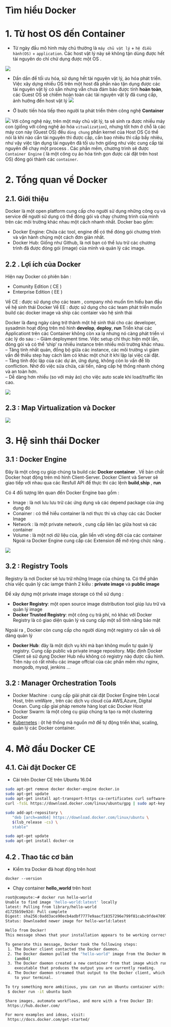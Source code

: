 
# Tìm hiểu Docker

# 1. Từ host OS đến Container

- Từ ngày đầu mô hình máy chủ thường là `máy chủ vật lý` + `hệ điều hành(OS)` + `application`. Các host vật lý này sẽ không tận dùng được hết tài nguyên do chỉ chử dụng được một OS .

![](https://viblo.asia/uploads/19a271ca-f444-4bd5-b04a-f1b9c5ce10fd.png)

- Dần dần để tối ưu hóa, sử dụng hết tài nguyên vật lý, ảo hóa phát triển. Việc xây dựng nhiều OS trên một host đã phần nào tận dụng được các tài nguyên vật lý có sẵn nhưng vẫn chưa đảm bảo được tính **hoàn toàn**, các Guest OS sẽ chiếm hoàn toàn các tài nguyên vật lý đã cung cấp, ảnh hưởng đến host vật lý 
![](https://viblo.asia/uploads/f83e4a3a-bc95-4a4d-af37-dbaa9e03d28f.png)

- Ở bước tiến hóa tiếp theo người ta phát triển thêm công nghệ **Container**

![](https://viblo.asia/uploads/5fdfbb3b-de87-4b24-a65c-3cf8753bfa15.png)
Với công nghệ này, trên một máy chủ vật lý, ta sẽ sinh ra được nhiều máy con (giống với công nghệ ảo hóa  `vitualization`), nhưng tốt hơn ở chỗ là các máy con này (Guest OS) đều  `dùng chung`  phần kernel của Host OS
Có thể nói là khi nào cần tài nguyên thì được cấp, cần bao nhiêu thì cấp bấy nhiêu, như vậy việc tận dụng tài nguyên đã tối ưu hơn giống như việc cung cấp tài nguyên để chạy một process .
Các phần mềm, chương trình sẽ được `Container Engine` ( là một công cụ ảo hóa tinh gọn được cài đặt trên host OS) đóng gói thành các `container`.




# 2. Tổng quan về Docker 

## 2.1. Giới thiệu
Docker là một open platform cung cấp cho người sử dụng những công cụ và service để người sử dụng có thể đóng gói và chạy chương trình của mình trên các môi trường khác nhau một cách nhanh nhất. Docker bao gồm:

-   Docker Engine: Chứa các tool, engine để có thể đóng gói chương trình và vận hành chúng một cách đơn giản nhất.
-   Docker Hub: Giống như Github, là nơi bạn có thể lưu trữ các chương trình đã được đóng gói (image) của mình và quản lý các image.


## 2.2 . Lợi ích của Docker

Hiện nay Docker có phiên bản :
- Comunity Edition ( CE )
- Enterprise Edition ( EE )

Về CE : được sử dụng cho các team , company nhỏ muốn tìm hiểu ban đầu về hệ sinh thái Docker
Về EE : được sử dụng cho các team phát triển muốn build các docker image và ship các contaier vào hệ sinh thái

Docker là đang ngày càng trở thành một hệ sinh thái cho các developer, sysadmin hoạt động trên mô hình  **develop**, **deploy**, **run** 
Triển khai các Applicationt trên các Container không còn xa lạ nhưng nó càng phát triển vì các lý do sau :
– Giảm deployment time. Việc setup chỉ thực hiện một lần, đóng gói và có thể ‘ship’ ra nhiều instance trên nhiều môi trường khác nhau.  
– Tăng tính nhất quán, đồng bộ giữa các instance, các môi trường vì giảm vấn đề thiếu step hay cách làm có khác một chút ít khi lặp lại việc cài đặt.  
– Tăng tính độc lập của các dự án, ứng dụng, không còn lo vấn đề lib confliction. Nhờ đó việc sửa chửa, cải tiến, nâng cấp hệ thống nhanh chóng và an toàn hơn.  
– Dễ dàng hơn nhiều (so với máy ảo) cho việc auto scale khi load/traffic lên cao.

![](https://codefresh.io/wp-content/uploads/2017/03/alexei-talk.png)

## 2.3 : Map Virtualization và Docker

![](https://images.viblo.asia/4c0e1b8f-b9b8-4e3a-b3e2-ce5b905c9e69.PNG)

# 3. Hệ sinh thái Docker

## 3.1 : Docker Engine
Đây là một công cụ giúp chúng ta build các **Docker  container** . Về bản chất Docker hoạt động trên mô hình Client-Server. Docker Client và Server sẽ giao tiếp với nhau qua các Resfull API để thực thi các lệnh **build**,**ship** , **run**

Có 4 đối tượng lên quan đến Docker Engine bao gồm :
- Image :  là nơi lưu lưu trữ các ứng dụng và các depend package của ứng dụng đó
- Conainer : có thể hiểu container là nơi thực thi và chạy các các Docker Image
- Network : là một private network , cung cấp liên lạc giữa host và các container 
- Volume : là một nơi dữ liệu của, gắn liền với vòng đời của các container
Ngoài ra Docker Engine cung cấp các Extension để mở rộng chức năng .


![](https://cdn-images-1.medium.com/max/1600/1*FZpFz0gM5vuADIPe_0jtJg.png)


## 3.2 : Registry Tools
Registry là nơi Docker sẽ lưu trữ những Image của chúng ta.
Có thể phân chia việc quản lý các iamge thành 2 kiểu : **private image** và **public image**

Để xây dựng một private image storage có thể sử dụng :
-  **Docker Registry**: một open source image distribution tool giúp lưu trữ và quản lý image
-   **Docker Trusted Registry**: một công cụ trả phí, nó khác với Docker Registry là có giao diện quản lý và cung cấp một số tính năng bảo mật 

Ngoài ra , Docker còn cung cấp cho người dùng một registry có sẵn và dễ dàng quản lý
-   **Docker Hub**: đây là một dịch vụ khi mà bạn không muốn tự quản lý registry. Cung cấp public và private image repository. Mặc định Docker Client sẽ sử dụng Docker Hub nếu không có registry nào được cấu hình. Trên này có rất nhiều các image offcial của các phần mềm như nginx, mongodb, mysql, jenkins ...

## 3.2 : Manager Orchestration Tools

- Docker Machine : cung cấp giải phát cài đặt Docker Engine trên Local Host, trên vmWare , trên các dịch vụ cloud của AWS,Azure, Digital Ocean. Cung cấp gỉai pháp remote hàng loạt các  Docker Host 
- Docker Swarm: là một công cụ giúp chúng ta tạo ra một clustering Docker
- [Kubernetes](http://kubernetes.io/) : ột hệ thống mã nguồn mở để tự động triển khai, scaling, quản lý các Docker  container.

# 4. Mở đầu Docker CE

## 4.1. Cài đặt Docker CE

- Cài trên Docker CE trên Ubuntu 16.04

```bash 
sudo apt-get remove docker docker-engine docker.io
sudo apt-get update
sudo apt-get install apt-transport-https ca-certificates curl software-properties-common
curl -fsSL https://download.docker.com/linux/ubuntu/gpg | sudo apt-key add -

sudo add-apt-repository \
   "deb [arch=amd64] https://download.docker.com/linux/ubuntu \
   $(lsb_release -cs) \
   stable"

sudo apt-get update
sudo apt-get install docker-ce
```

## 4.2 . Thao tác cơ bản

- Kiểm tra Docker đã hoạt động trên host
```
docker --version

```
- Chạy container **hello_world** trên host
```bash
root@compute:~# docker run hello-world
Unable to find image 'hello-world:latest' locally
latest: Pulling from library/hello-world
d1725b59e92d: Pull complete 
Digest: sha256:0add3ace90ecb4adbf7777e9aacf18357296e799f81cabc9fde470971e499788
Status: Downloaded newer image for hello-world:latest

Hello from Docker!
This message shows that your installation appears to be working correctly.

To generate this message, Docker took the following steps:
 1. The Docker client contacted the Docker daemon.
 2. The Docker daemon pulled the "hello-world" image from the Docker Hub.
    (amd64)
 3. The Docker daemon created a new container from that image which runs the
    executable that produces the output you are currently reading.
 4. The Docker daemon streamed that output to the Docker client, which sent it
    to your terminal.

To try something more ambitious, you can run an Ubuntu container with:
 $ docker run -it ubuntu bash

Share images, automate workflows, and more with a free Docker ID:
 https://hub.docker.com/

For more examples and ideas, visit:
 https://docs.docker.com/get-started/

```
